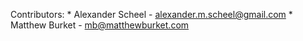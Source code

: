 Contributors:
    * Alexander Scheel - alexander.m.scheel@gmail.com
    * Matthew Burket - mb@matthewburket.com
